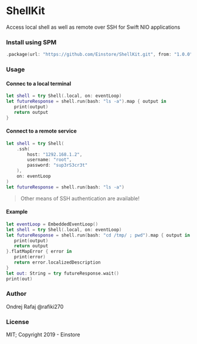 # ShellKit

Access local shell as well as remote over SSH for Swift NIO applications

### Install using SPM

```swift
.package(url: "https://github.com/Einstore/ShellKit.git", from: "1.0.0")
```

### Usage

#### Connec to a local terminal

```swift
let shell = try Shell(.local, on: eventLoop)
let futureResponse = shell.run(bash: "ls -a").map { output in
   print(output)
   return output
}
```

#### Connect to a remote service

```swift
let shell = try Shell(
    .ssh(
        host: "1292.168.1.2",
        username: "root",
        password: "sup3rS3cr3t"
    ),
    on: eventLoop
)
let futureResponse = shell.run(bash: "ls -a")
```

> Other means of SSH authentication are available!

#### Example

```swift
let eventLoop = EmbeddedEventLoop()
let shell = try Shell(.local, on: eventLoop)
let futureResponse = shell.run(bash: "cd /tmp/ ; pwd").map { output in
   print(output)
   return output
}.flatMapError { error in
   print(error)
   return error.localizedDescription
}
let out: String = try futureResponse.wait()
print(out)
```

### Author

Ondrej Rafaj @rafiki270

### License

MIT; Copyright 2019 - Einstore
